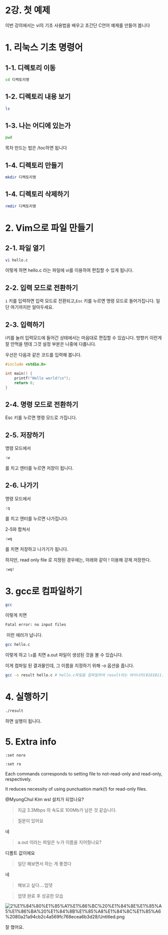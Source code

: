 # 2강. 첫 예제

이번 강의에서는 vi의 기초 사용법을 배우고 초간단 C언어 예제를 만들어 봅니다

# 1. 리눅스 기초 명령어

## 1-1. 디렉토리 이동

```bash
cd 디렉토리명
```

## 1-2. 디렉토리 내용 보기

```bash
ls
```

## 1-3. 나는 어디에 있는가

```bash
pwd
```

 목차 만드는 법은 /toc하면 됩니다

## 1-4. 디렉토리 만들기

```bash
mkdir 디렉토리명
```

## 1-4. 디렉토리 삭제하기

```bash
rmdir 디렉토리명
```

# 2. Vim으로 파일 만들기

## 2-1. 파일 열기

```bash
vi hello.c
```

이렇게 하면 hello.c 라는 파일에 vi를 이용하여 편집할 수 있게 됩니다.

## 2-2. 입력 모드로 전환하기

`i` 키를 입력하면 입력 모드로 전환되고,`Esc` 키를 누르면 명령 모드로 들어가집니다. 일단 여기까지만 알아두세요.

## 2-3. 입력하기

i키를 눌러 입력모드에 들어간 상태에서는 마음대로 편집할 수 있습니다. 방향키 이런게 잘 안먹을 텐데 그것 설정 부분은 나중에 다룹니다.

우선은 다음과 같은 코드를 입력해 봅니다.

```c
#include <stdio.h>

int main() {
	printf("Hello world!\n");
	return 0;
}
```

## 2-4. 명령 모드로 전환하기

Esc 키를 누르면 명령 모드로 가집니다.

## 2-5. 저장하기

명령 모드에서

```bash
:w
```

를 치고 엔터를 누르면 저장이 됩니다.

## 2-6. 나가기

명령 모드에서 

```bash
:q
```

를 치고 엔터를 누르면 나가집니다.

2-5와 합쳐서

```bash
:wq
```

를 치면 저장하고 나가기가 됩니다.

하지만, read only file 로 지정된 경우에는, 아래와 같이 ! 이용해 강제 저장한다.

```bash
:wq!
```

# 3. gcc로 컴파일하기

```bash
gcc
```

이렇게 치면

```bash
Fatal error: no input files
```

 이런 에러가 납니다.

```bash
gcc hello.c
```

이렇게 하고 `ls`를 치면 a.out 파일이 생성된 것을 볼 수 있습니다.

이게 컴파일 된 결과물인데, 그 이름을 지정하기 위해 -o 옵션을 줍니다.

```bash
gcc -o result hello.c # hello.c파일을 컴파일하여 result라는 바이너리(0101011...)를 만든다
```

# 4. 실행하기

```bash
./result
```

하면 실행이 됩니다.

# 5. Extra info

```bash
:set noro

:set ro
```

Each commands corresponds to setting file to not-read-only and read-only, respectively.

It reduces necessity of using punctuation mark(!) for read-only files. 

@MyungChul Kim wsl 설치가 되었나요?

> 지금 3.3Mbps 의 속도로 100Mb가 남은 것 같습니다.

> 질문이 있어요

네

> a.out 이라는 파일은 누가 이름을 지어줬나요?

디폴트 값이에요

> 일단 해보면서 하는 게 좋겠다

네

> 해보고 싶다....업뎃

> 업뎃 완료 후 성공한 모습

![2%E1%84%80%E1%85%A1%E1%86%BC%20%E1%84%8E%E1%85%A5%E1%86%BA%20%E1%84%8B%E1%85%A8%E1%84%8C%E1%85%A6%2080a21a94cb2c4a569fc768ecea6b3d28/Untitled.png](2%E1%84%80%E1%85%A1%E1%86%BC%20%E1%84%8E%E1%85%A5%E1%86%BA%20%E1%84%8B%E1%85%A8%E1%84%8C%E1%85%A6%2080a21a94cb2c4a569fc768ecea6b3d28/Untitled.png)

잘 했어요.